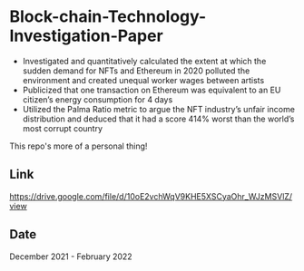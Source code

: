 # Block-chain-Technology-Investigation-Paper
- Investigated and quantitatively calculated the extent at which the sudden demand for NFTs and Ethereum in
2020 polluted the environment and created unequal worker wages between artists
- Publicized that one transaction on Ethereum was equivalent to an EU citizen’s energy consumption for 4 days
- Utilized the Palma Ratio metric to argue the NFT industry’s unfair income distribution and deduced that it
had a score 414% worst than the world’s most corrupt country

This repo's more of a personal thing!

## Link
https://drive.google.com/file/d/10oE2vchWqV9KHE5XSCyaOhr_WJzMSVlZ/view

## Date 
December 2021 - February 2022
